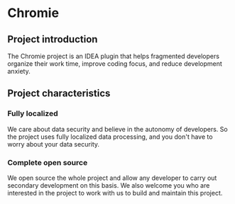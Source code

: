 # Chromie

## Project introduction
The Chromie project is an IDEA plugin that helps fragmented developers organize their work time, improve coding focus, and reduce development anxiety.

## Project characteristics
### Fully localized
We care about data security and believe in the autonomy of developers. So the project uses fully localized data processing, and you don't have to worry about your data security.
### Complete open source
We open source the whole project and allow any developer to carry out secondary development on this basis. We also welcome you who are interested in the project to work with us to build and maintain this project.

## 


